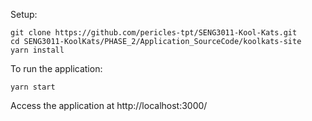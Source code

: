 Setup: 
```
git clone https://github.com/pericles-tpt/SENG3011-Kool-Kats.git
cd SENG3011-KoolKats/PHASE_2/Application_SourceCode/koolkats-site
yarn install
```
To run the application: 
```
yarn start
```
Access the application at http://localhost:3000/
